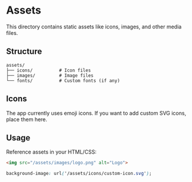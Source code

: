 # Assets

This directory contains static assets like icons, images, and other media files.

## Structure

```
assets/
├── icons/          # Icon files
├── images/         # Image files
└── fonts/          # Custom fonts (if any)
```

## Icons

The app currently uses emoji icons. If you want to add custom SVG icons, place them here.

## Usage

Reference assets in your HTML/CSS:

```html
<img src="/assets/images/logo.png" alt="Logo">
```

```css
background-image: url('/assets/icons/custom-icon.svg');
```

